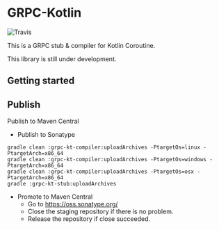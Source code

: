 # GRPC-Kotlin
![Travis](https://travis-ci.org/xiaodongw/grpc-kt.svg?branch=master)

This is a GRPC stub & compiler for Kotlin Coroutine.

This library is still under development.

## Getting started


## Publish
Publish to Maven Central

* Publish to Sonatype
```
gradle clean :grpc-kt-compiler:uploadArchives -PtargetOs=linux -PtargetArch=x86_64
gradle clean :grpc-kt-compiler:uploadArchives -PtargetOs=windows -PtargetArch=x86_64
gradle clean :grpc-kt-compiler:uploadArchives -PtargetOs=osx -PtargetArch=x86_64
gradle :grpc-kt-stub:uploadArchives
```

* Promote to Maven Central
  * Go to https://oss.sonatype.org/
  * Close the staging repository if there is no problem.
  * Release the repository if close succeeded.